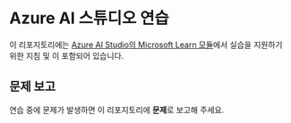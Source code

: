 # Azure AI 스튜디오 연습

이 리포지토리에는 [Azure AI Studio의 Microsoft Learn 모듈](https://docs.microsoft.com/training)에서 실습을 지원하기 위한 지침 및 이 포함되어 있습니다.

## 문제 보고

연습 중에 문제가 발생하면 이 리포지토리에 **문제**로 보고해 주세요.
